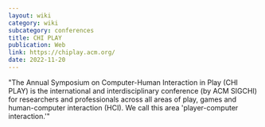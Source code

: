 ```yaml
---
layout: wiki
category: wiki
subcategory: conferences
title: CHI PLAY
publication: Web
link: https://chiplay.acm.org/
date: 2022-11-20
---
```


"The Annual Symposium on Computer-Human Interaction in Play (CHI PLAY) is the international and interdisciplinary conference (by ACM SIGCHI) for researchers and professionals across all areas of play, games and human-computer interaction (HCI). We call this area 'player-computer interaction.'"
